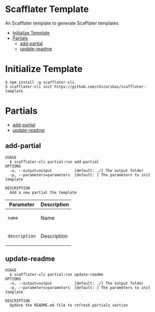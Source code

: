 # Scafflater Template

An Scafflater template to generate Scafflater templates

- [Initialize Template](#initialize-template)
- [Partials](#partials)
  - [add-partial](#add-partial)
  - [update-readme](#update-readme)

# Initialize Template

```sh-session
$ npm install -g scafflater-cli
$ scafflater-cli init https://github.com/chicoribas/scafflater-template
```

# Partials

<!-- @scf-region partials-menu -->

- [add-partial](#add-partial)
- [update-readme](#update-readme)

<!-- @end-scf-region -->

<!-- @scf-region partials -->

## add-partial

```
USAGE
  $ scafflater-cli partial:run add-partial
OPTIONS
  -o, --output=output          [default: ./] The output folder
  -p, --parameters=parameters  [default: ] The parameters to init template

DESCRIPTION
  Add a new partial the template
```

<div class="mobile-side-scroller">
<table>
  <thead>
    <tr>
      <th>Parameter</th>
      <th>Description</th>
    </tr>
  </thead>
  <tbody>
    <tr>
      <td>
        <p><code>name</code></p>
      </td>
      <td>
        <p>Name</p>
      </td>
    </tr>
    <tr>
      <td>
        <p><code>description</code></p>
      </td>
      <td>
        <p>Description</p>
      </td>
    </tr>
  </tbody>
</table>
</div>

## update-readme

```
USAGE
  $ scafflater-cli partial:run update-readme
OPTIONS
  -o, --output=output          [default: ./] The output folder
  -p, --parameters=parameters  [default: ] The parameters to init template

DESCRIPTION
  Update the README.md file to refresh partials section
```

<!-- @end-scf-region -->
